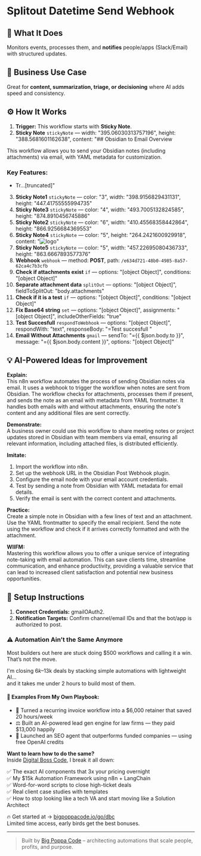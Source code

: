 # Splitout Datetime Send Webhook
## 🚀 What It Does
Monitors events, processes them, and **notifies** people/apps (Slack/Email) with structured updates.

## 💼 Business Use Case
Great for **content, summarization, triage, or decisioning** where AI adds speed and consistency.

## ⚙️ How It Works
1. **Trigger:** This workflow starts with **Sticky Note**.
2. **Sticky Note** `stickyNote` — width: "395.06030313757196", height: "388.5681601162638", content: "## Obsidian to Email Overview

This workflow allows you to send your Obsidian notes (including attachments) via email, with YAML metadata for customization.

### Key Features:
- Tr…[truncated]"
3. **Sticky Note1** `stickyNote` — color: "3", width: "398.9156829431131", height: "447.41755555994735"
4. **Sticky Note3** `stickyNote` — color: "4", width: "493.7005132824585", height: "874.8910456745886"
5. **Sticky Note2** `stickyNote` — color: "6", width: "410.45568358442864", height: "866.9256684369553"
6. **Sticky Note4** `stickyNote` — color: "5", height: "264.2421600929918", content: "![logo](https://upload.wikimedia.org/wikipedia/commons/thumb/1/10/2023_Obsidian_logo.svg/512px-2023_Obsidian_logo.svg.png)"
7. **Sticky Note5** `stickyNote` — color: "5", width: "457.22695080436733", height: "863.6667893577376"
8. **Webhook** `webhook` — method: **POST**, path: `/e634d721-48b0-4985-8a57-62ca4c7b3cfb`
9. **Check if attachments exist** `if` — options: "[object Object]", conditions: "[object Object]"
10. **Separate attachment data** `splitOut` — options: "[object Object]", fieldToSplitOut: "body.attachments"
11. **Check if it is a test** `if` — options: "[object Object]", conditions: "[object Object]"
12. **Fix Base64 string** `set` — options: "[object Object]", assignments: "[object Object]", includeOtherFields: "true"
13. **Test Succesfull** `respondToWebhook` — options: "[object Object]", respondWith: "text", responseBody: "=Test succesfull
"
14. **Email Without Attachments** `gmail` — sendTo: "={{ $json.body.to }}", message: "={{ $json.body.content }}", options: "[object Object]"

## 💡 AI-Powered Ideas for Improvement
**Explain:**  
This n8n workflow automates the process of sending Obsidian notes via email. It uses a webhook to trigger the workflow when notes are sent from Obsidian. The workflow checks for attachments, processes them if present, and sends the note as an email with metadata from YAML frontmatter. It handles both emails with and without attachments, ensuring the note's content and any additional files are sent correctly.

**Demonstrate:**  
A business owner could use this workflow to share meeting notes or project updates stored in Obsidian with team members via email, ensuring all relevant information, including attached files, is distributed efficiently.

**Imitate:**  
1. Import the workflow into n8n.  
2. Set up the webhook URL in the Obsidian Post Webhook plugin.  
3. Configure the email node with your email account credentials.  
4. Test by sending a note from Obsidian with YAML metadata for email details.  
5. Verify the email is sent with the correct content and attachments.

**Practice:**  
Create a simple note in Obsidian with a few lines of text and an attachment. Use the YAML frontmatter to specify the email recipient. Send the note using the workflow and check if it arrives correctly formatted and with the attachment.

**WIIFM:**  
Mastering this workflow allows you to offer a unique service of integrating note-taking with email automation. This can save clients time, streamline communication, and enhance productivity, providing a valuable service that can lead to increased client satisfaction and potential new business opportunities.

## 🔧 Setup Instructions
1. **Connect Credentials:** gmailOAuth2.
2. **Notification Targets:** Confirm channel/email IDs and that the bot/app is authorized to post.

### ⚠️ Automation Ain’t the Same Anymore

Most builders out here are stuck doing $500 workflows and calling it a win.  
That’s not the move.  

I'm closing $6k–$13k deals by stacking simple automations with lightweight AI...  
and it takes me under 2 hours to build most of them.

#### 🧠 Examples From My Own Playbook:
- 🔁 Turned a recurring invoice workflow into a $6,000 retainer that saved 20 hours/week  
- ⚖️ Built an AI-powered lead gen engine for law firms — they paid $13,000 happily  
- 🚀 Launched an SEO agent that outperforms funded companies — using free OpenAI credits  

**Want to learn how to do the same?**  
Inside [Digital Boss Code](https://bigpoppacode.io/go/dbc), I break it all down:

✅ The exact AI components that 3x your pricing overnight  
✅ My $15k Automation Framework using n8n + LangChain  
✅ Word-for-word scripts to close high-ticket deals  
✅ Real client case studies with templates  
✅ How to stop looking like a tech VA and start moving like a Solution Architect  

🔥 Get started at → [bigpoppacode.io/go/dbc](https://bigpoppacode.io/go/dbc)  
Limited time access, early birds get the best bonuses.

---
> Built by [Big Poppa Code](https://bigpoppacode.io) – architecting automations that scale people, profits, and purpose.
